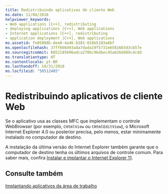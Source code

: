 ```yaml
---
title: Redistribuindo aplicativos de cliente Web
ms.date: 11/04/2016
helpviewer_keywords:
- Web applications [C++], redistributing
- deploying applications [C++], Web applications
- Internet applications [C++], redistributing
- application deployment [C++], Web applications
ms.assetid: fe05988b-dee8-4a46-b381-016b5103a6bf
ms.openlocfilehash: 37ff666493ada7dada19f5731e6581603d3cb57e
ms.sourcegitcommit: 6052185696adca270bc9bdbec45a626dd89cdcdd
ms.translationtype: HT
ms.contentlocale: pt-BR
ms.lasthandoff: 10/31/2018
ms.locfileid: "50512405"
---
```

# <a name="redistributing-web-client-applications"></a>Redistribuindo aplicativos de cliente Web

Se o aplicativo usa as classes MFC que implementam o controle WebBrowser (por exemplo, `CHtmlView` ou `CHtmlEditView`), o Microsoft Internet Explorer 4.0 ou posterior precisa, pelo menos, estar minimamente instalado no computador de destino.

A instalação da última versão do Internet Explorer também garante que o computador de destino tenha os últimos arquivos de controle comum. Para saber mais, confira [Instalar e implantar o Internet Explorer 11](/internet-explorer/ie11-deploy-guide/install-and-deploy-ie11).

## <a name="see-also"></a>Consulte também

[Implantando aplicativos da área de trabalho](../ide/deploying-native-desktop-applications-visual-cpp.md)